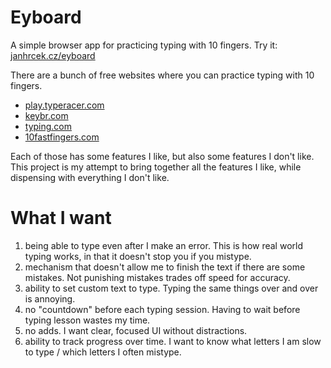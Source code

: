 # Eyboard

A simple browser app for practicing typing with 10 fingers.
Try it: [janhrcek.cz/eyboard](http://janhrcek.cz/eyboard/)

There are a bunch of free websites where you can practice typing with 10 fingers.

- [play.typeracer.com](https://play.typeracer.com/)
- [keybr.com](https://www.keybr.com/)
- [typing.com](https://www.typing.com/)
- [10fastfingers.com](https://10fastfingers.com/typing-test/english)

Each of those has some features I like, but also some features I don't like.
This project is my attempt to bring together all the features I like, while dispensing with everything I don't like.

# What I want

1. being able to type even after I make an error. This is how real world typing works, in that it doesn't stop you if you mistype.
2. mechanism that doesn't allow me to finish the text if there are some mistakes. Not punishing mistakes trades off speed for accuracy.
3. ability to set custom text to type. Typing the same things over and over is annoying.
4. no "countdown" before each typing session. Having to wait before typing lesson wastes my time.
5. no adds. I want clear, focused UI without distractions.
6. ability to track progress over time. I want to know what letters I am slow to type / which letters I often mistype.
